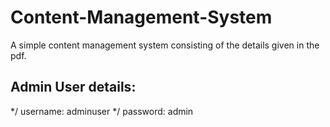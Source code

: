 # Content-Management-System
A simple content management system consisting of the details given in the pdf.

## Admin User details:
*/ username: adminuser 
*/ password: admin
